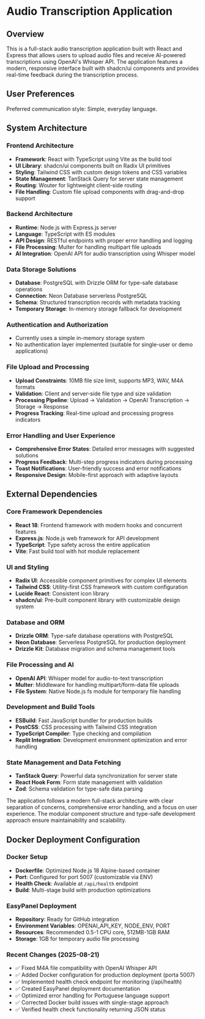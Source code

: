 # Audio Transcription Application

## Overview

This is a full-stack audio transcription application built with React and Express that allows users to upload audio files and receive AI-powered transcriptions using OpenAI's Whisper API. The application features a modern, responsive interface built with shadcn/ui components and provides real-time feedback during the transcription process.

## User Preferences

Preferred communication style: Simple, everyday language.

## System Architecture

### Frontend Architecture
- **Framework**: React with TypeScript using Vite as the build tool
- **UI Library**: shadcn/ui components built on Radix UI primitives
- **Styling**: Tailwind CSS with custom design tokens and CSS variables
- **State Management**: TanStack Query for server state management
- **Routing**: Wouter for lightweight client-side routing
- **File Handling**: Custom file upload components with drag-and-drop support

### Backend Architecture
- **Runtime**: Node.js with Express.js server
- **Language**: TypeScript with ES modules
- **API Design**: RESTful endpoints with proper error handling and logging
- **File Processing**: Multer for handling multipart file uploads
- **AI Integration**: OpenAI API for audio transcription using Whisper model

### Data Storage Solutions
- **Database**: PostgreSQL with Drizzle ORM for type-safe database operations
- **Connection**: Neon Database serverless PostgreSQL
- **Schema**: Structured transcription records with metadata tracking
- **Temporary Storage**: In-memory storage fallback for development

### Authentication and Authorization
- Currently uses a simple in-memory storage system
- No authentication layer implemented (suitable for single-user or demo applications)

### File Upload and Processing
- **Upload Constraints**: 10MB file size limit, supports MP3, WAV, M4A formats
- **Validation**: Client and server-side file type and size validation
- **Processing Pipeline**: Upload → Validation → OpenAI Transcription → Storage → Response
- **Progress Tracking**: Real-time upload and processing progress indicators

### Error Handling and User Experience
- **Comprehensive Error States**: Detailed error messages with suggested solutions
- **Progress Feedback**: Multi-step progress indicators during processing
- **Toast Notifications**: User-friendly success and error notifications
- **Responsive Design**: Mobile-first approach with adaptive layouts

## External Dependencies

### Core Framework Dependencies
- **React 18**: Frontend framework with modern hooks and concurrent features
- **Express.js**: Node.js web framework for API development
- **TypeScript**: Type safety across the entire application
- **Vite**: Fast build tool with hot module replacement

### UI and Styling
- **Radix UI**: Accessible component primitives for complex UI elements
- **Tailwind CSS**: Utility-first CSS framework with custom configuration
- **Lucide React**: Consistent icon library
- **shadcn/ui**: Pre-built component library with customizable design system

### Database and ORM
- **Drizzle ORM**: Type-safe database operations with PostgreSQL
- **Neon Database**: Serverless PostgreSQL for production deployment
- **Drizzle Kit**: Database migration and schema management tools

### File Processing and AI
- **OpenAI API**: Whisper model for audio-to-text transcription
- **Multer**: Middleware for handling multipart/form-data file uploads
- **File System**: Native Node.js fs module for temporary file handling

### Development and Build Tools
- **ESBuild**: Fast JavaScript bundler for production builds
- **PostCSS**: CSS processing with Tailwind CSS integration
- **TypeScript Compiler**: Type checking and compilation
- **Replit Integration**: Development environment optimization and error handling

### State Management and Data Fetching
- **TanStack Query**: Powerful data synchronization for server state
- **React Hook Form**: Form state management with validation
- **Zod**: Schema validation for type-safe data parsing

The application follows a modern full-stack architecture with clear separation of concerns, comprehensive error handling, and a focus on user experience. The modular component structure and type-safe development approach ensure maintainability and scalability.

## Docker Deployment Configuration

### Docker Setup
- **Dockerfile**: Optimized Node.js 18 Alpine-based container
- **Port**: Configured for port 5007 (customizable via ENV)
- **Health Check**: Available at `/api/health` endpoint
- **Build**: Multi-stage build with production optimizations

### EasyPanel Deployment
- **Repository**: Ready for GitHub integration
- **Environment Variables**: OPENAI_API_KEY, NODE_ENV, PORT
- **Resources**: Recommended 0.5-1 CPU core, 512MB-1GB RAM
- **Storage**: 1GB for temporary audio file processing

### Recent Changes (2025-08-21)
- ✅ Fixed M4A file compatibility with OpenAI Whisper API
- ✅ Added Docker configuration for production deployment (porta 5007)
- ✅ Implemented health check endpoint for monitoring (/api/health)
- ✅ Created EasyPanel deployment documentation
- ✅ Optimized error handling for Portuguese language support
- ✅ Corrected Docker build issues with single-stage approach
- ✅ Verified health check functionality returning JSON status